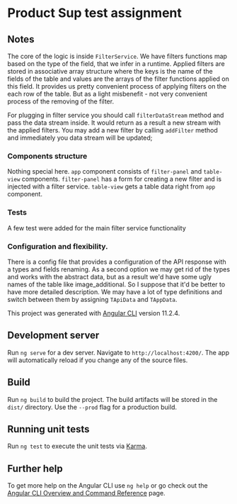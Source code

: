 # Product Sup test assignment

## Notes

The core of the logic is inside `FilterService`. We have filters functions map based on the type of the field, that we infer in a runtime.
Applied filters are stored in associative array structure where the keys is the name of the fields of the table and values are the arrays of the filter functions applied on this field. It provides us pretty convenient process of applying filters on the each row of the table. But as a light misbenefit - not very convenient process of the removing of the filter.

For plugging in filter service you should call `filterDataStream` method and pass the data stream inside. It would return as a result a new stream with the applied filters. You may add a new filter by calling `addFilter` method and immediately you data stream will be updated;

### Components structure

Nothing special here. `app` component consists of `filter-panel` and `table-view` components. `filter-panel` has a form for creating a new filter and is injected with a filter service. `table-view` gets a table data right from `app` component.

### Tests

A few test were added for the main filter service functionality

### Configuration and flexibility.

There is a config file that provides a configuration of the API response with a types and fields renaming. As a second option we may get rid of the types and works with the abstract data, but as a result we'd have some ugly names of the table like image_additional. So I suppose that it'd be better to have more detailed description. We may have a lot of type definitions and switch between them by assigning
`TApiData` and `TAppData`.

This project was generated with [Angular CLI](https://github.com/angular/angular-cli) version 11.2.4.

## Development server

Run `ng serve` for a dev server. Navigate to `http://localhost:4200/`. The app will automatically reload if you change any of the source files.

## Build

Run `ng build` to build the project. The build artifacts will be stored in the `dist/` directory. Use the `--prod` flag for a production build.

## Running unit tests

Run `ng test` to execute the unit tests via [Karma](https://karma-runner.github.io).

## Further help

To get more help on the Angular CLI use `ng help` or go check out the [Angular CLI Overview and Command Reference](https://angular.io/cli) page.
